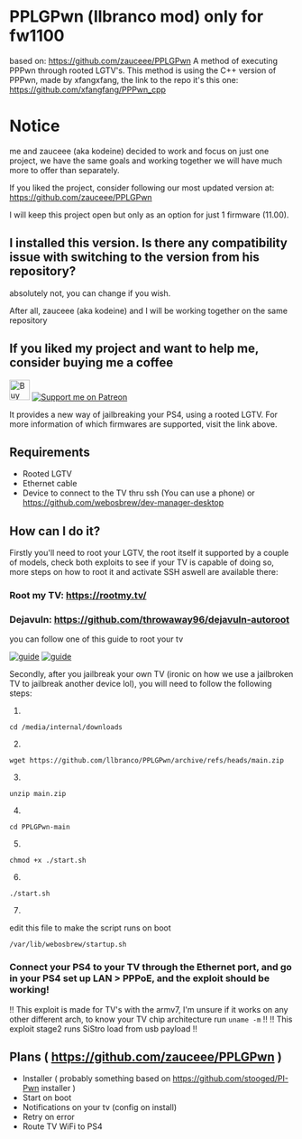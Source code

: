 # PPLGPwn (llbranco mod) only for fw1100
based on: https://github.com/zauceee/PPLGPwn
A method of executing PPPwn through rooted LGTV's.
This method is using the C++ version of PPPwn, made by xfangxfang, the link to the repo it's this one:
https://github.com/xfangfang/PPPwn_cpp

# Notice
me and zauceee (aka kodeine) decided to work and focus on just one project, we have the same goals and working together we will have much more to offer than separately.

If you liked the project, consider following our most updated version at:
https://github.com/zauceee/PPLGPwn

I will keep this project open but only as an option for just 1 firmware (11.00).

## I installed this version. Is there any compatibility issue with switching to the version from his repository?
absolutely not, you can change if you wish.

After all, zauceee (aka kodeine) and I will be working together on the same repository

## If you liked my project and want to help me, consider buying me a coffee
<a href='https://ko-fi.com/J3J4Y2DQ4' target='_blank'><img height='36' style='border:0px;height:36px;' src='https://storage.ko-fi.com/cdn/kofi2.png?v=3' border='0' alt='Buy Me a Coffee at ko-fi.com' /></a> [![Support me on Patreon](https://img.shields.io/endpoint.svg?url=https%3A%2F%2Fshieldsio-patreon.vercel.app%2Fapi%3Fusername%3Dllbranco%26type%3Dpatrons&style=flat-square)](https://patreon.com/llbranco)

It provides a new way of jailbreaking your PS4, using a rooted LGTV.
For more information of which firmwares are supported, visit the link above.

## Requirements
- Rooted LGTV
- Ethernet cable
- Device to connect to the TV thru ssh (You can use a phone) or https://github.com/webosbrew/dev-manager-desktop


## How can I do it?
Firstly you'll need to root your LGTV, the root itself it supported by a couple of models, check both exploits to see if your TV is capable of doing so, more steps on how to root it and activate SSH aswell are available there:
### Root my TV: https://rootmy.tv/
### Dejavuln: https://github.com/throwaway96/dejavuln-autoroot

you can follow one of this guide to root your tv

[![guide](https://img.youtube.com/vi/hsqYOoiT12Y/0.jpg)](https://www.youtube.com/watch?v=hsqYOoiT12Y)
[![guide](https://img.youtube.com/vi/zIOhPblbX9s/0.jpg)](https://www.youtube.com/watch?v=zIOhPblbX9s)

Secondly, after you jailbreak your own TV (ironic on how we use a jailbroken TV to jailbreak another device lol), you will need to follow the following steps:

1.
```
cd /media/internal/downloads
``` 
2.
```
wget https://github.com/llbranco/PPLGPwn/archive/refs/heads/main.zip
```
3.
```
unzip main.zip
```
4.
```
cd PPLGPwn-main
```
5.
```
chmod +x ./start.sh
```
6.
```
./start.sh
```
7.
edit this file to make the script runs on boot
```
/var/lib/webosbrew/startup.sh
```
### Connect your PS4 to your TV through the Ethernet port, and go in your PS4 set up LAN > PPPoE, and the exploit should be working!

!! This exploit is made for TV's with the armv7, I'm unsure if it works on any other different arch, to know your TV chip architecture run ```uname -m``` !!
!! This exploit stage2 runs SiStro load from usb payload !!

## Plans ( https://github.com/zauceee/PPLGPwn )
- Installer ( probably something based on https://github.com/stooged/PI-Pwn installer )
- Start on boot
- Notifications on your tv (config on install)
- Retry on error
- Route TV WiFi to PS4
